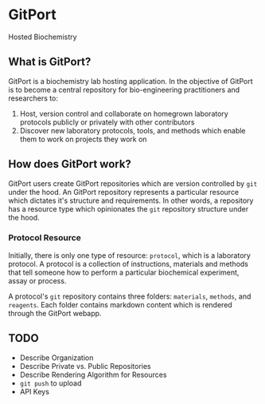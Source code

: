 # GitPort

Hosted Biochemistry

## What is GitPort?
GitPort is a biochemistry lab hosting application. In the objective of GitPort is to become a central repository for bio-engineering practitioners and researchers to:

1. Host, version control and collaborate on homegrown laboratory protocols publicly or privately with other contributors
2. Discover new laboratory protocols, tools, and methods which enable them to work on projects they work on

## How does GitPort work?
GitPort users create GitPort repositories which are version controlled by `git` under the hood. An GitPort repository represents a particular resource which dictates it's structure and requirements. In other words, a repository has a resource type which opinionates the `git` repository structure under the hood.

### Protocol Resource
Initially, there is only one type of resource: `protocol`, which is a laboratory protocol. A protocol is a collection of instructions, materials and methods that tell someone how to perform a particular biochemical experiment, assay or process.

A protocol's `git` repository contains three folders: `materials`, `methods`, and `reagents`. Each folder contains markdown content which is rendered through the GitPort webapp.

## TODO
* Describe Organization
* Describe Private vs. Public Repositories
* Describe Rendering Algorithm for Resources
* `git push` to upload 
* API Keys
